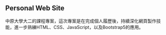 ## Personal Web Site
中原大學大二的課程專案，這次專案是在完成個人履歷後，持續深化網頁製作技能，進一步熟練HTML、CSS、JavaScript，以及Bootstrap5的應用。
